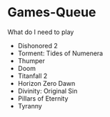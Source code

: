 # Games-Queue
What do I need to play
* Dishonored 2
* Torment: Tides of Numenera
* Thumper
* Doom
* Titanfall 2
* Horizon Zero Dawn
* Divinity: Original Sin
* Pillars of Eternity
* Tyranny
